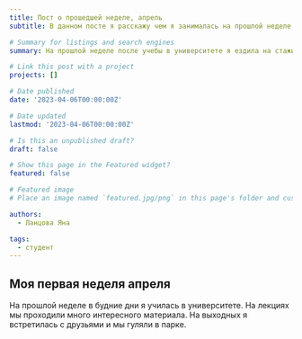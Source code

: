 ```yaml
---
title: Пост о прошедшей неделе, апрель
subtitle: В данном посте я расскажу чем я занималась на прошлой неделе.

# Summary for listings and search engines
summary: На прошлой неделе после учебы в университете я ездила на стажировку. На выходных я ходила на мастер класс, а также посетила кружок по математике.

# Link this post with a project
projects: []

# Date published
date: '2023-04-06T00:00:00Z'

# Date updated
lastmod: '2023-04-06T00:00:00Z'

# Is this an unpublished draft?
draft: false

# Show this page in the Featured widget?
featured: false

# Featured image
# Place an image named `featured.jpg/png` in this page's folder and customize its options here.

authors:
  - Ланцова Яна

tags:
  - студент
---
```


## Моя первая неделя апреля

На прошлой неделе в будние дни я училась в университете. На лекциях мы проходили много интересного материала. На выходных я встретилась с друзьями и мы гуляли в парке. 

